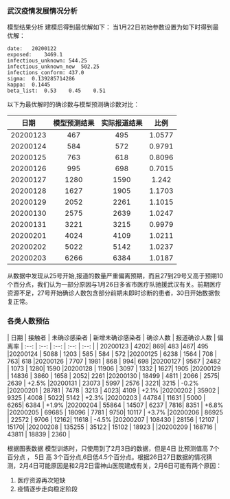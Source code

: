 ### 武汉疫情发展情况分析

模型结果分析
建模后得到最优解如下：
当1月22日初始参数设置为如下时得到最优解：
```
date:	20200122
exposed:	3469.1
infectious_unknown:	544.25
infectious_unknown_new	502.25
infections_conform:	437.0
sigma:	0.139285714286
kappa:	0.1445
beta_list:	0.53	0.45	0.51
```
以下为最优解时的确诊数与模型预测确诊数对比：

|日期| 模型预测结果 | 实际报道结果 | 比例 |
| :--:| :--: | :--:| :--: |
|20200123 | 467 | 495 | 1.0577|
|20200124 | 584 | 572 | 0.9791|
|20200125 | 763 | 618 | 0.8096|
|20200126 | 995 | 698 | 0.7015|
|20200127 | 1280 | 1590 | 1.242|
|20200128 | 1627 | 1905 | 1.1703|
|20200129 | 2052 | 2261 | 1.1015|
|20200130 | 2575 | 2639 | 1.0247|
|20200131 | 3221 | 3215 | 0.9979|
|20200201 | 4024 | 4109 | 1.0211|
|20200202 | 5022 | 5142 | 1.0237|
|20200203 | 6266 | 6384 | 1.0187|

从数据中发现从25号开始,报道的数量严重偏离预期，而且27到29号又高于预期10个百分点，我们认为一部分原因与1月26日多省市医疗队驰援武汉有关。前期医疗资源不足，27号开始确诊人数包含部分前期未即时诊断的患者，30日开始数据恢复正常。

### 各类人数预估
| 日期 |  接触者 |  未确诊感染者 |  新增未确诊感染者 | 确诊人数 | 报道确诊人数 | 偏离率
| :--: | :--: | :--: | :--: | :--: | 
| 20200123 | 	4202|	869|	483	|467| 495
|20200124 | 5088 | 1203 | 585 | 584 | 572
|20200125 | 6238 | 1564 | 708 | 763| 618
|20200126 | 7707 | 1981 | 868 | 994| 698
|20200127 | 9567 | 2482 | 1073 | 1280| 1590
|20200128 | 11906 | 3097 | 1332 | 1627| 1905
|20200129 | 14836 | 3860 | 1658 | 2052| 2261
|20200130 | 18499 | 4811 | 2066 | 2575| 2639 | +2.5%
|20200131 | 23073 | 5997 | 2576 | 3221| 3215 | -0.2%
|20200201 | 28781 | 7478 | 3213 | 4023| 4109 | +2.1%
|20200202 | 35902 | 9325 | 4008 | 5022| 5142 |  +2.3%
|20200203 | 44784 | 11631 | 5000 | 6265| 6384 | +1.9%
|20200204 | 55864 | 14507 | 6237 | 7816| 8351 | +6.8%
|20200205 | 69685 | 18096 | 7781 | 9750| 10117 | +3.7%
|20200206 | 86925 | 22572 | 9706 | 12162| 11618 | -4.5%
|20200207 | 108430 | 28156 | 12107 | 15170|
|20200208 | 135255 | 35122 | 15102 | 18923 |
|20200209 | 168716 | 43811 | 18839 | 2360 |

根据图表数据 
模型训练时，只使用到了2月3日的数据，但是4日 比预测值高 7个百分点 ， 5日 高 3个百分点,6日低4.5个百分点。根据26日27日数据的情况猜测，2月4日可能原因是和2月2日雷神山医院建成有关，2月6日可能有两个原因：
1. 医疗资源再次短缺
2. 疫情逐步走向稳定阶段